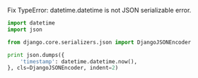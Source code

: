 Fix TypeError: datetime.datetime is not JSON serializable error.

```python
import datetime
import json

from django.core.serializers.json import DjangoJSONEncoder

print json.dumps({
    'timestamp': datetime.datetime.now(),
}, cls=DjangoJSONEncoder, indent=2)
```